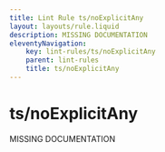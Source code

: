 ```yaml
---
title: Lint Rule ts/noExplicitAny
layout: layouts/rule.liquid
description: MISSING DOCUMENTATION
eleventyNavigation:
	key: lint-rules/ts/noExplicitAny
	parent: lint-rules
	title: ts/noExplicitAny
---
```


# ts/noExplicitAny

MISSING DOCUMENTATION
